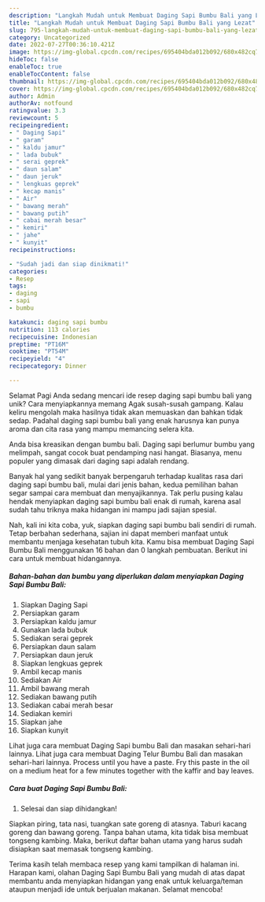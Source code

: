 ```yaml
---
description: "Langkah Mudah untuk Membuat Daging Sapi Bumbu Bali yang Lezat"
title: "Langkah Mudah untuk Membuat Daging Sapi Bumbu Bali yang Lezat"
slug: 795-langkah-mudah-untuk-membuat-daging-sapi-bumbu-bali-yang-lezat
category: Uncategorized
date: 2022-07-27T00:36:10.421Z
image: https://img-global.cpcdn.com/recipes/695404bda012b092/680x482cq70/daging-sapi-bumbu-bali-foto-resep-utama.jpg
hideToc: false
enableToc: true
enableTocContent: false
thumbnail: https://img-global.cpcdn.com/recipes/695404bda012b092/680x482cq70/daging-sapi-bumbu-bali-foto-resep-utama.jpg
cover: https://img-global.cpcdn.com/recipes/695404bda012b092/680x482cq70/daging-sapi-bumbu-bali-foto-resep-utama.jpg
author: Admin
authorAv: notfound
ratingvalue: 3.3
reviewcount: 5
recipeingredient:
- " Daging Sapi"
- " garam"
- " kaldu jamur"
- " lada bubuk"
- " serai geprek"
- " daun salam"
- " daun jeruk"
- " lengkuas geprek"
- " kecap manis"
- " Air"
- " bawang merah"
- " bawang putih"
- " cabai merah besar"
- " kemiri"
- " jahe"
- " kunyit"
recipeinstructions:

- "Sudah jadi dan siap dinikmati!"
categories:
- Resep
tags:
- daging
- sapi
- bumbu

katakunci: daging sapi bumbu 
nutrition: 113 calories
recipecuisine: Indonesian
preptime: "PT16M"
cooktime: "PT54M"
recipeyield: "4"
recipecategory: Dinner

---
```



Selamat Pagi Anda sedang mencari ide resep daging sapi bumbu bali yang unik? Cara menyiapkannya memang Agak susah-susah gampang. Kalau keliru mengolah maka hasilnya tidak akan memuaskan dan bahkan tidak sedap. Padahal daging sapi bumbu bali yang enak harusnya kan punya aroma dan cita rasa yang mampu memancing selera kita.


Anda bisa kreasikan dengan bumbu bali. Daging sapi berlumur bumbu yang melimpah, sangat cocok buat pendamping nasi hangat. Biasanya, menu populer yang dimasak dari daging sapi adalah rendang.

Banyak hal yang sedikit banyak berpengaruh terhadap kualitas rasa dari daging sapi bumbu bali, mulai dari jenis bahan, kedua pemilihan bahan segar sampai cara membuat dan menyajikannya. Tak perlu pusing kalau hendak menyiapkan daging sapi bumbu bali enak di rumah, karena asal sudah tahu triknya maka hidangan ini mampu jadi sajian spesial.


Nah, kali ini kita coba, yuk, siapkan daging sapi bumbu bali sendiri di rumah. Tetap berbahan sederhana, sajian ini dapat memberi manfaat untuk membantu menjaga kesehatan tubuh kita. Kamu bisa membuat Daging Sapi Bumbu Bali menggunakan 16 bahan dan 0 langkah pembuatan. Berikut ini cara untuk membuat hidangannya.

<!--inarticleads1-->

##### Bahan-bahan dan bumbu yang diperlukan dalam menyiapkan Daging Sapi Bumbu Bali:

1. Siapkan  Daging Sapi
1. Persiapkan  garam
1. Persiapkan  kaldu jamur
1. Gunakan  lada bubuk
1. Sediakan  serai geprek
1. Persiapkan  daun salam
1. Persiapkan  daun jeruk
1. Siapkan  lengkuas geprek
1. Ambil  kecap manis
1. Sediakan  Air
1. Ambil  bawang merah
1. Sediakan  bawang putih
1. Sediakan  cabai merah besar
1. Sediakan  kemiri
1. Siapkan  jahe
1. Siapkan  kunyit


Lihat juga cara membuat Daging Sapi bumbu Bali dan masakan sehari-hari lainnya. Lihat juga cara membuat Daging Telur Bumbu Bali dan masakan sehari-hari lainnya. Process until you have a paste. Fry this paste in the oil on a medium heat for a few minutes together with the kaffir and bay leaves. 

<!--inarticleads2-->

##### Cara buat Daging Sapi Bumbu Bali:


1. Selesai dan siap dihidangkan!

Siapkan piring, tata nasi, tuangkan sate goreng di atasnya. Taburi kacang goreng dan bawang goreng. Tanpa bahan utama, kita tidak bisa membuat tongseng kambing. Maka, berikut daftar bahan utama yang harus sudah disiapkan saat memasak tongseng kambing. 

Terima kasih telah membaca resep yang kami tampilkan di halaman ini. Harapan kami, olahan Daging Sapi Bumbu Bali yang mudah di atas dapat membantu anda menyiapkan hidangan yang enak untuk keluarga/teman ataupun menjadi ide untuk berjualan makanan. Selamat mencoba!
